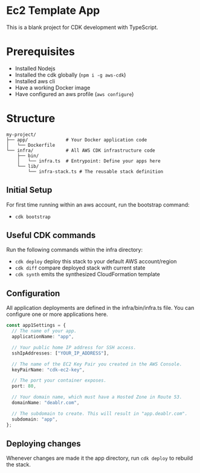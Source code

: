 # Ec2 Template App

This is a blank project for CDK development with TypeScript.

# Prerequisites
- Installed Nodejs
- Installed the cdk globally (`npm i -g aws-cdk`)
- Installed aws cli
- Have a working Docker image
- Have configured an aws profile (`aws configure`)

# Structure
```
my-project/
├── app/              # Your Docker application code
│   └── Dockerfile
└── infra/            # All AWS CDK infrastructure code
    ├── bin/
    │   └── infra.ts  # Entrypoint: Define your apps here
    └── lib/
        └── infra-stack.ts # The reusable stack definition
```

## Initial Setup
For first time running within an aws account, run the bootstrap command:
* `cdk bootstrap`

## Useful CDK commands
Run the following commands within the infra directory:

* `cdk deploy`  deploy this stack to your default AWS account/region
* `cdk diff`    compare deployed stack with current state
* `cdk synth`   emits the synthesized CloudFormation template

## Configuration
All application deployments are defined in the infra/bin/infra.ts file. You can configure one or more applications here.
```typescript
const app1Settings = {
  // The name of your app.
  applicationName: "app",

  // Your public home IP address for SSH access.
  sshIpAddresses: ["YOUR_IP_ADDRESS"],

  // The name of the EC2 Key Pair you created in the AWS Console.
  keyPairName: "cdk-ec2-key",

  // The port your container exposes.
  port: 80,

  // Your domain name, which must have a Hosted Zone in Route 53.
  domainName: "deablr.com",

  // The subdomain to create. This will result in "app.deablr.com".
  subdomain: "app",
};
```

## Deploying changes
Whenever changes are made it the app directory, run `cdk deploy` to rebuild the stack.
